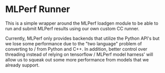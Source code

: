 # MLPerf Runner

This is a simple wrapper around the MLPerf loadgen module to be able to run
and submit MLPerf results using our own custom CC runner.

Currently, MLPerf only provides backends that utilize the Python API's but we
lose some performance due to the "two language" problem of converting to /
from Python and C++. In addition, better control over threading instead of
relying on tensorflow / MLPerf model harness' will allow us to squeak out
some more performance from models that we already support.